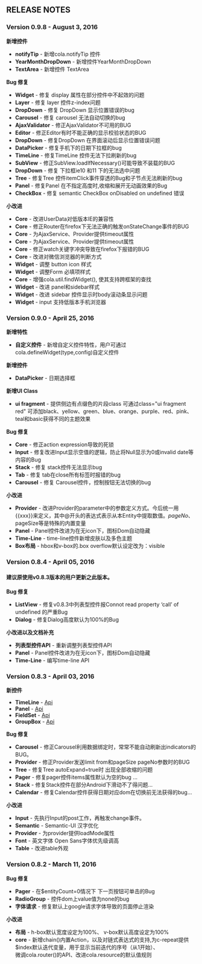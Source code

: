 ## RELEASE NOTES

### Version 0.9.8 - August 3, 2016

**新增控件**
- **notifyTip** - 新增cola.notifyTip 控件
- **YearMonthDropDown** - 新增控件YearMonthDropDown
- **TextArea** - 新增控件 TextArea

**Bug 修复**
- **Widget** - 修复 display 属性在部分控件中不起效的问题
- **Layer** - 修复 layer 控件z-index问题
- **DropDown** - 修复 DropDown 显示位置错误的bug
- **Carousel** - 修复 carousel 无法自动切换的bug
- **AjaxValidator** - 修正AjaxValidator不可用的BUG
- **Editor** - 修正Editor有时不能正确的显示校验状态的BUG
- **DropDown** - 修复DropDown 在界面滚动后显示位置错误问题
- **DataPicker** - 修复手机下的日期下拉框的bug
- **TimeLine** - 修复TimeLine 控件无法下拉刷新的bug
- **SubView**  - 修正SubView.loadIfNecessary()可能导致不装载的BUG
- **DropDown** - 修复 下拉框ie10 和11 下的无法选中问题
- **Tree** - 修复Tree 控件itemClick事件穿透的Bug和子节点无法刷新的bug
- **Panel** - 修复Panel 在不指定高度时,收缩和展开无动画效果的Bug
- **CheckBox** - 修复 semantic CheckBox onDisabled on undefined 错误

**小改进**
- **Core** - 改进UserData对低版本IE的兼容性
- **Core** - 修正Router在firefox下无法正确的触发onStateChange事件的BUG
- **Core** - 为AjaxService、Provider提供timeout属性
- **Core** - 为AjaxService、Provider提供timeout属性
- **Core** - 修正watch关键字冲突导致在firefox下报错的BUG
- **Core** - 改进对微信浏览器的判断方式
- **Widget** - 调整 button icon 样式
- **Widget** - 调整Form 必填项样式
- **Core** - 增强cola.util.findWidget(), 使其支持跨框架的查找
- **Widget** - 改进 panel和sidebar样式
- **Widget** - 改进 sidebar 控件显示时body滚动条显示问题
- **Widget** - input 支持低版本手机浏览器



### Version 0.9.0 - April 25, 2016

**新增特性**
- **自定义控件** - 新增自定义控件特性，用户可通过cola.defineWidget(type,config)自定义控件

**新增控件**
- **DataPicker** - 日期选择框

**新增UI Class**
- **ui fragment** - 提供侧边有点缀色的片段class 可通过class="ui fragment red" 
可添加black、yellow、green、blue、orange、purple、red、pink、teal和basic获得不同的主题效果

**Bug 修复**
- **Core** - 修正action expression导致的死锁
- **Input** - 修复改进Input显示空值的逻辑，防止将Null显示为0或invalid date等内容的Bug
- **Stack** - 修复 stack控件无法显示bug
- **Tab** - 修复 tab在close所有标签时报错的bug
- **Carousel** - 修复 Carousel控件，控制按钮无法切换的bug

**小改进**
- **Provider** - 改进Provider的parameter中的参数定义方式。今后统一用{{xxx}}来定义，其中@开头的表达式表示从本Entity中提取数值。$pageNo、$pageSize等是特殊的内置变量
- **Panel** - Panel控件改进为在无icon下，图标Dom自动隐藏
- **Time-Line** - time-line控件新增皮肤以及多色主题
- **Box布局** - hbox和v-box的.box overflow默认设定改为：visible

### Version 0.8.4 - April 05, 2016
#### 建议原使用v0.8.3版本的用户更新之此版本。
**Bug 修复**
- **ListView** - 修复v0.8.3中列表型控件报Connot read property ‘call’ of undefined 的严重Bug
- **Dialog** - 修复Dialog高度默认为100%的Bug

**小改进以及文档补充**
- **列表型控件API** - 重新调整列表型控件API
- **Panel** - Panel控件改进为在无icon下，图标Dom自动隐藏
- **Time-Line** - 编写time-line API

### Version 0.8.3 - April 03, 2016

**新控件**
- **TimeLine** - [Api](http://cola-ui.com/api/cola.TimeLine.html) 
- **Panel** - [Api](http://cola-ui.com/api/cola.Panel.html)
- **FieldSet** - [Api](http://cola-ui.com/api/cola.FieldSet.html)
- **GroupBox** - [Api](http://cola-ui.com/api/cola.GroupBox.html)

**Bug 修复**
- **Carousel** - 修正Carousel利用数据绑定时，常常不能自动刷新出indicators的BUG。
- **Provider** - 修正Provider发送limit from和pageSize pageNo参数时的BUG
- **Tree** - 修复Tree autoExpand=true时 出现全部收缩的问题 
- **Pager** - 修复pager控件items属性默认为空的bug  …
- **Stack** - 修复Stack控件在部分Android下滑动不了得问题…
- **Calendar** - 修复Calendar控件获得日期对应dom在切换前无法获得的bug…

**小改进**
- **Input** - 先执行Input的post工作，再触发change事件。
- **Semantic** - Semantic-UI 汉字优化
- **Provider** - 为provider提供loadMode属性
- **Font** - 英文字体 Open Sans字体优先级调高
- **Table** - 改进table外观

### Version 0.8.2 - March 11, 2016
**Bug 修复**
- **Pager** - 在$entityCount=0情况下 下一页按钮可单击的Bug
- **RadioGroup** - 控件dom上value值为none的bug
- **字体请求** - 修复默认上google请求字体导致的页面停止渲染

**小改进**
- **布局** - h-box默认宽度设定为100%、 v-box默认高度设定为100%
- **core** - 新增chain()内置Action，以及对链式表达式的支持,为c-repeat提供$index默认迭代变量，用于显示当前迭代的序号（从1开始）、	
微调cola.router()的API、改进cola.resource的默认值规则

